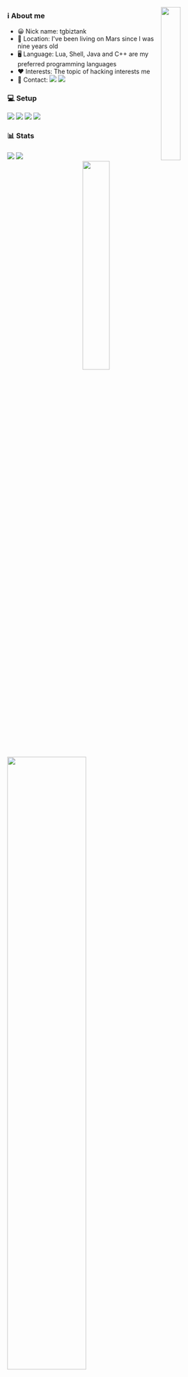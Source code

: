 <!-- Kha Banh Gif quay cuc cang -->
<img align="right" src="https://d14eu5yur8w3te.cloudfront.net/api/v1/media/baseclub-media-uploads-production/42c19c32-4c74-4f40-bee6-20ce539b22f8.gif" width="30%"><h3>ℹ️ About me</h3>
<ul>
<!-- Infomation -->
<li>😀 Nick name: tgbiztank</li>
<li>📍 Location: I've been living on Mars since I was nine years old</li>
<li>🖥️ Language: Lua, Shell, Java and C++ are my preferred programming languages</li>
<li>❤️ Interests: The topic of hacking interests me</li>
<li>📇 Contact: 
<a href="https://facebook.com/tgbiztank"><img src="https://img.shields.io/badge/-Facebook-blue?style=flat-square&logo=Facebook&logoColor=white&link=https://facebook.com/tgbiztank"></a>
<a href="mailto:tgbiztank@gmail.com"><img src="https://img.shields.io/badge/-Gmail-red?style=flat-square&logo=Gmail&logoColor=white&link=mailto:tgbiztank@gmail.com"></a></li>
</ul>
<!-- PC Setup -->
<h3>💻 Setup</h3>

<a href="https://archlinux.org/"><img src="https://img.shields.io/badge/Arch-282a36?style=for-the-badge&logo=archlinux&logoColor=8f8f2"></a>
<a href="https://www.google.com/chrome/"><img src="https://img.shields.io/badge/Chrome-282a36?style=for-the-badge&logo=google-chrome&logoColor=f8f8f2"></a>
<a href="https://neovim.io/"><img src="https://img.shields.io/badge/Neovim-282a36?style=for-the-badge&logo=neovim&logoColor=50fa7b"></a>
<a href="https://git-scm.com/"><img src="https://img.shields.io/badge/Git-282a36?style=for-the-badge&logo=git&logoColor=ff5555"></a>
<!-- Stats -->
<h3>📊 Stats<h3>
<img src="https://komarev.com/ghpvc/?username=tgbiztank&color=ff79c6"> <a href="https://wakatime.com/@7560b813-7116-473c-908c-e3a849fb6437"><img src="https://wakatime.com/badge/user/7560b813-7116-473c-908c-e3a849fb6437.svg" /></a>
<br>
<img align="right" src="https://github-readme-stats.vercel.app/api/top-langs/?username=tgbiztank&layout=compact&theme=dracula" width="35%">
<img align="left" src="https://github-profile-summary-cards.vercel.app/api/cards/profile-details?username=tgbiztank&theme=dracula" width="60%">
